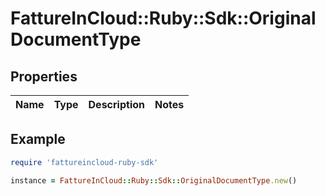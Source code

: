 # FattureInCloud::Ruby::Sdk::OriginalDocumentType

## Properties

| Name | Type | Description | Notes |
| ---- | ---- | ----------- | ----- |

## Example

```ruby
require 'fattureincloud-ruby-sdk'

instance = FattureInCloud::Ruby::Sdk::OriginalDocumentType.new()
```

